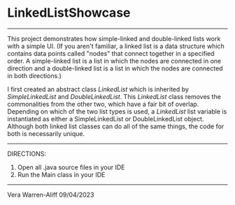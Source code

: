 # LinkedListShowcase
--------------------------------------------------------------------------------------------
This project demonstrates how simple-linked and double-linked lists work with a simple UI.
(If you aren't familiar, a linked list is a data structure which contains data points called "nodes" that connect together in a specified order. A simple-linked list is a list in which the nodes are connected in one direction and a double-linked list is a list in which the nodes are connected in both directions.)

I first created an abstract class *LinkedList* which is inherited by *SimpleLinkedList* and *DoubleLinkedList*.
This *LinkedList* class removes the commonalities from the other two, which have a fair bit of overlap.
Depending on which of the two list types is used, a *LinkedList* list variable is instantiated as either a SimpleLinkedList or DoubleLinkedList object.
Although both linked list classes can do all of the same things, the code for both is necessarily unique.

--------------------------------------------------------------------------------------------
DIRECTIONS:
1. Open all .java source files in your IDE
2. Run the Main class in your IDE

--------------------------------------------------------------------------------------------
Vera Warren-Aliff
09/04/2023
